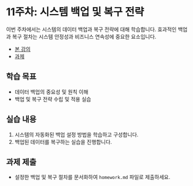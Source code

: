 # 11주차: 시스템 백업 및 복구 전략

이번 주차에서는 시스템의 데이터 백업과 복구 전략에 대해 학습합니다. 효과적인 백업과 복구 절차는 시스템 안정성과 비즈니스 연속성에 중요한 요소입니다.

- [본 강의](./lesson.md)
- [과제](./homework.md)

## 학습 목표
- 데이터 백업의 중요성 및 원칙 이해
- 백업 및 복구 전략 수립 및 적용 실습

## 실습 내용
1. 시스템의 자동화된 백업 설정 방법을 학습하고 구성합니다.
2. 백업된 데이터를 복구하는 실습을 진행합니다.

## 과제 제출
- 설정한 백업 및 복구 절차를 문서화하여 `homework.md` 파일로 제출하세요.

